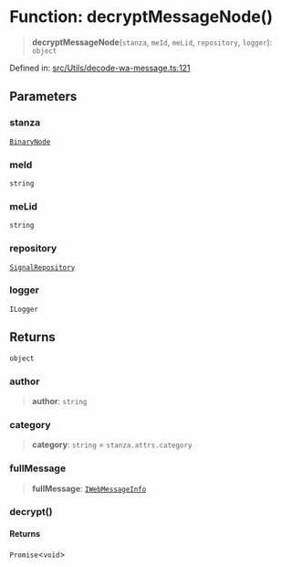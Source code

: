 # Function: decryptMessageNode()

> **decryptMessageNode**(`stanza`, `meId`, `meLid`, `repository`, `logger`): `object`

Defined in: [src/Utils/decode-wa-message.ts:121](https://github.com/Fokusdotid/Baileys/blob/3533fb5d5a1e97f0cc8384505a121b389a346518/src/Utils/decode-wa-message.ts#L121)

## Parameters

### stanza

[`BinaryNode`](../type-aliases/BinaryNode.md)

### meId

`string`

### meLid

`string`

### repository

[`SignalRepository`](../type-aliases/SignalRepository.md)

### logger

`ILogger`

## Returns

`object`

### author

> **author**: `string`

### category

> **category**: `string` = `stanza.attrs.category`

### fullMessage

> **fullMessage**: [`IWebMessageInfo`](../namespaces/proto/interfaces/IWebMessageInfo.md)

### decrypt()

#### Returns

`Promise`\<`void`\>
